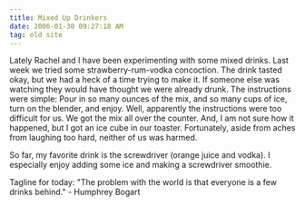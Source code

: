 ```yaml
---
title: Mixed Up Drinkers
date: 2006-01-30 09:27:18 AM
tag: old site
---
```


Lately Rachel and I have been experimenting with some mixed drinks. Last week we tried some strawberry-rum-vodka concoction. The drink tasted okay, but we had a heck of a time trying to make it. If someone else was watching they would have thought we were already drunk. The instructions were simple: Pour in so many ounces of the mix, and so many cups of ice, turn on the blender, and enjoy. Well, apparently the instructions were too difficult for us. We got the mix all over the counter. And, I am not sure how it happened, but I got an ice cube in our toaster. Fortunately, aside from aches from laughing too hard, neither of us was harmed.

So far, my favorite drink is the screwdriver (orange juice and vodka). I especially enjoy adding some ice and making a screwdriver smoothie.

Tagline for today: "The problem with the world is that everyone is a few drinks behind." - Humphrey Bogart
